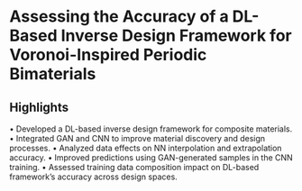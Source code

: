 # Assessing the Accuracy of a DL-Based Inverse Design Framework for Voronoi-Inspired Periodic Bimaterials

## Highlights

• Developed a DL-based inverse design framework for composite materials.
• Integrated GAN and CNN to improve material discovery and design processes.
• Analyzed data effects on NN interpolation and extrapolation accuracy.
• Improved predictions using GAN-generated samples in the CNN training.
• Assessed training data composition impact on DL-based framework’s accuracy across design spaces.


